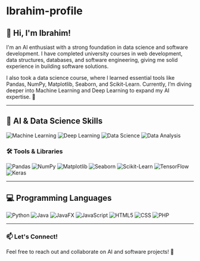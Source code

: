 # Ibrahim-profile
## 👋 Hi, I'm Ibrahim!
I'm an AI enthusiast with a strong foundation in data science and software development. I have completed university courses in web development, data structures, databases, and software engineering, giving me solid experience in building software solutions.

I also took a data science course, where I learned essential tools like Pandas, NumPy, Matplotlib, Seaborn, and Scikit-Learn. Currently, I’m diving deeper into Machine Learning and Deep Learning to expand my AI expertise. 🚀

---

## 🧠 AI & Data Science Skills
![Machine Learning](https://img.shields.io/badge/Machine%20Learning-%231572B6.svg?style=flat&logo=ml&logoColor=white)
![Deep Learning](https://img.shields.io/badge/Deep%20Learning-%231572B6.svg?style=flat&logo=dl&logoColor=white)
![Data Science](https://img.shields.io/badge/Data%20Science-%231572B6.svg?style=flat&logo=data-science&logoColor=white)
![Data Analysis](https://img.shields.io/badge/Data%20Analysis-%231572B6.svg?style=flat&logo=analytics&logoColor=white)

### 🛠 Tools & Libraries
![Pandas](https://img.shields.io/badge/Pandas-%231572B6.svg?style=flat&logo=pandas&logoColor=white)
![NumPy](https://img.shields.io/badge/NumPy-%23013243.svg?style=flat&logo=numpy)
![Matplotlib](https://img.shields.io/badge/Matplotlib-%23F37626.svg?style=flat&logo=python)
![Seaborn](https://img.shields.io/badge/Seaborn-%231572B6.svg?style=flat&logo=python)
![Scikit-Learn](https://img.shields.io/badge/Scikit--Learn-%23F7931E.svg?style=flat&logo=scikit-learn)
![TensorFlow](https://img.shields.io/badge/TensorFlow-%23FF6F00.svg?style=flat&logo=tensorflow)
![Keras](https://img.shields.io/badge/Keras-%23D00000.svg?style=flat&logo=keras&logoColor=white)

---

## 💻 Programming Languages
![Python](https://img.shields.io/badge/Python-%231572B6.svg?style=flat&logo=python&logoColor=white)
![Java](https://img.shields.io/badge/Java-%23ED8B00.svg?style=flat&logo=openjdk)
![JavaFX](https://img.shields.io/badge/JavaFX-%231572B6.svg?style=flat&logo=java&logoColor=white)
![JavaScript](https://img.shields.io/badge/JavaScript-%23F7DF1E.svg?style=flat&logo=javascript&logoColor=black)
![HTML5](https://img.shields.io/badge/HTML5-%23E34F26.svg?style=flat&logo=html5&logoColor=white)
![CSS](https://img.shields.io/badge/CSS-%231572B6.svg?style=flat&logo=css3)
![PHP](https://img.shields.io/badge/PHP-%23777BB4.svg?style=flat&logo=php&logoColor=white)

---

### 📫 Let's Connect!
Feel free to reach out and collaborate on AI and software projects! 🚀
